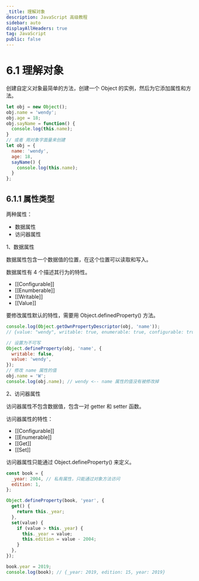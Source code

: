 ```yaml
---
_title: 理解对象
description: JavaScript 高级教程
sidebar: auto
displayAllHeaders: true
tag: JavaScript
public: false
---
```


# 6.1 理解对象

创建自定义对象最简单的方法，创建一个 Object 的实例，然后为它添加属性和方法。

```js
let obj = new Object();
obj.name = 'wendy';
obj.age = 18;
obj.sayName = function() {
  console.log(this.name);
}
// 或者 用对象字面量来创建
let obj = {
  name: 'wendy',
  age: 18,
  sayName() {
    console.log(this.name);
  }
};
```

## 6.1.1 属性类型

两种属性：

- 数据属性
- 访问器属性

1、数据属性

数据属性包含一个数据值的位置，在这个位置可以读取和写入。

数据属性有 4 个描述其行为的特性。

- [[Configurable]]
- [[Enumberable]]
- [[Writable]]
- [[Value]]

要修改属性默认的特性，需要用 Object.definedProperty() 方法。

```js
console.log(Object.getOwnPropertyDescriptor(obj, 'name'));
// {value: "wendy", writable: true, enumerable: true, configurable: true}

// 设置为不可写
Object.defineProperty(obj, 'name', {
  writable: false,
  value: 'wendy',
});
// 修改 name 属性的值
obj.name = 'W';
console.log(obj.name); // wendy <-- name 属性的值没有被修改掉
```

2、访问器属性

访问器属性不包含数据值，包含一对 getter 和 setter 函数。

访问器属性的特性：

- [[Configurable]]
- [[Enumerable]]
- [[Get]]
- [[Set]]

访问器属性只能通过 Object.defineProperty() 来定义。

```js
const book = {
  _year: 2004, // 私有属性，只能通过对象方法访问
  edition: 1,
};

Object.defineProperty(book, 'year', {
  get() {
    return this._year;
  },
  set(value) {
    if (value > this._year) {
      this._year = value;
      this.edition = value - 2004;
    }
  },
});

book.year = 2019;
console.log(book); // {_year: 2019, edition: 15, year: 2019}
```

